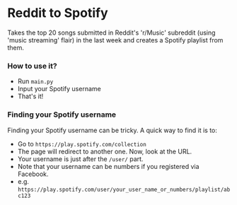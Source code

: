 # Reddit to Spotify

Takes the top 20 songs submitted in Reddit's 'r/Music' subreddit (using 'music streaming' flair) in the last week and creates a Spotify playlist from them.

### How to use it?

* Run `main.py`
* Input your Spotify username
* That's it!

### Finding your Spotify username

Finding your Spotify username can be tricky.
A quick way to find it is to:
* Go to `https://play.spotify.com/collection`
* The page will redirect to another one. Now, look at the URL.
* Your username is just after the `/user/` part.
* Note that your username can be numbers if you registered via Facebook.
* e.g. `https://play.spotify.com/user/your_user_name_or_numbers/playlist/abc123`

